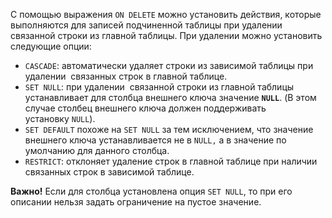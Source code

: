 
С помощью выражения `ON DELETE` можно установить действия, которые выполняются для записей подчиненной таблицы при удалении связанной строки из главной таблицы. При удалении можно установить следующие опции:

- `CASCADE`: автоматически удаляет строки из зависимой таблицы при удалении  связанных строк в главной таблице.
- `SET NULL`: при удалении  связанной строки из главной таблицы устанавливает для столбца внешнего ключа значение **`NULL`**. (В этом случае столбец внешнего ключа должен поддерживать установку `NULL`).
- `SET DEFAULT` похоже на `SET NULL` за тем исключением, что значение  внешнего ключа устанавливается не в `NULL,` а в значение по умолчанию для данного столбца.
- `RESTRICT`: отклоняет удаление строк в главной таблице при наличии связанных строк в зависимой таблице.

**Важно!** Если для столбца установлена опция `SET NULL`, то при его описании нельзя задать ограничение на пустое значение.
